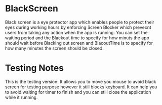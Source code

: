 # BlackScreen

Black screen is a eye protector app which enables people to protect their eyes during working hours by enforcing Screen Blocker which prevecnt users from taking any action when the app is running. You can set the waiting period and the Blackout time to specify for how minuts the app should wait before Blacking out screen and BlacoutTime is to specify for how many minutes the screen should be closed.

# Testing Notes
This is the testing version:
It allows you to move you mouse to avoid black screen for testing purpose however it still blocks keyboard. 
It can help you to avoid waiting for timer to finish and you can still close the application while it running.